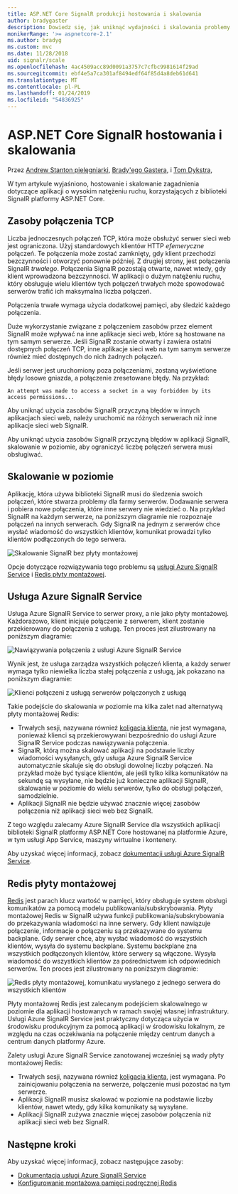 ```yaml
---
title: ASP.NET Core SignalR produkcji hostowania i skalowania
author: bradygaster
description: Dowiedz się, jak uniknąć wydajności i skalowania problemy w aplikacjach korzystających z biblioteki SignalR platformy ASP.NET Core.
monikerRange: '>= aspnetcore-2.1'
ms.author: bradyg
ms.custom: mvc
ms.date: 11/28/2018
uid: signalr/scale
ms.openlocfilehash: 4ac4509acc89d0091a3757c7cfbc9981614f29ad
ms.sourcegitcommit: ebf4e5a7ca301af8494edf64f85d4a8deb61d641
ms.translationtype: MT
ms.contentlocale: pl-PL
ms.lasthandoff: 01/24/2019
ms.locfileid: "54836925"
---
```

# <a name="aspnet-core-signalr-hosting-and-scaling"></a>ASP.NET Core SignalR hostowania i skalowania

Przez [Andrew Stanton pielęgniarki](https://twitter.com/anurse), [Brady'ego Gastera](https://twitter.com/bradygaster), i [Tom Dykstra](https://github.com/tdykstra),

W tym artykule wyjaśniono, hostowanie i skalowanie zagadnienia dotyczące aplikacji o wysokim natężeniu ruchu, korzystających z biblioteki SignalR platformy ASP.NET Core.

## <a name="tcp-connection-resources"></a>Zasoby połączenia TCP

Liczba jednoczesnych połączeń TCP, która może obsłużyć serwer sieci web jest ograniczona. Użyj standardowych klientów HTTP *efemeryczne* połączeń. Te połączenia może zostać zamknięty, gdy klient przechodzi bezczynności i otworzyć ponownie później. Z drugiej strony, jest połączenia SignalR *trwałego*. Połączenia SignalR pozostają otwarte, nawet wtedy, gdy klient wprowadzona bezczynności. W aplikacji o dużym natężeniu ruchu, który obsługuje wielu klientów tych połączeń trwałych może spowodować serwerów trafić ich maksymalna liczba połączeń.

Połączenia trwałe wymaga użycia dodatkowej pamięci, aby śledzić każdego połączenia.

Duże wykorzystanie związane z połączeniem zasobów przez element SignalR może wpływać na inne aplikacje sieci web, które są hostowane na tym samym serwerze. Jeśli SignalR zostanie otwarty i zawiera ostatni dostępnych połączeń TCP, inne aplikacje sieci web na tym samym serwerze również mieć dostępnych do nich żadnych połączeń.

Jeśli serwer jest uruchomiony poza połączeniami, zostaną wyświetlone błędy losowe gniazda, a połączenie zresetowane błędy. Na przykład:

```
An attempt was made to access a socket in a way forbidden by its access permissions...
```

Aby uniknąć użycia zasobów SignalR przyczyną błędów w innych aplikacjach sieci web, należy uruchomić na różnych serwerach niż inne aplikacje sieci web SignalR.

Aby uniknąć użycia zasobów SignalR przyczyną błędów w aplikacji SignalR, skalowanie w poziomie, aby ograniczyć liczbę połączeń serwera musi obsługiwać.

## <a name="scale-out"></a>Skalowanie w poziomie

Aplikację, która używa biblioteki SignalR musi do śledzenia swoich połączeń, które stwarza problemy dla farmy serwerów. Dodawanie serwera i pobiera nowe połączenia, które inne serwery nie wiedzieć o. Na przykład SignalR na każdym serwerze, na poniższym diagramie nie rozpoznaje połączeń na innych serwerach. Gdy SignalR na jednym z serwerów chce wysłać wiadomość do wszystkich klientów, komunikat prowadzi tylko klientów podłączonych do tego serwera.

![Skalowanie SignalR bez płyty montażowej](scale/_static/scale-no-backplane.png)

Opcje dotyczące rozwiązywania tego problemu są [usługi Azure SignalR Service](#azure-signalr-service) i [Redis płyty montażowej](#redis-backplane).

## <a name="azure-signalr-service"></a>Usługa Azure SignalR Service

Usługa Azure SignalR Service to serwer proxy, a nie jako płyty montażowej. Każdorazowo, klient inicjuje połączenie z serwerem, klient zostanie przekierowany do połączenia z usługą. Ten proces jest zilustrowany na poniższym diagramie:

![Nawiązywania połączenia z usługi Azure SignalR Service](scale/_static/azure-signalr-service-one-connection.png)

Wynik jest, że usługa zarządza wszystkich połączeń klienta, a każdy serwer wymaga tylko niewielka liczba stałej połączenia z usługą, jak pokazano na poniższym diagramie:

![Klienci połączeni z usługą serwerów połączonych z usługą](scale/_static/azure-signalr-service-multiple-connections.png)

Takie podejście do skalowania w poziomie ma kilka zalet nad alternatywą płyty montażowej Redis:

* Trwałych sesji, nazywana również [koligacja klienta](/iis/extensions/configuring-application-request-routing-arr/http-load-balancing-using-application-request-routing#step-3---configure-client-affinity), nie jest wymagana, ponieważ klienci są przekierowywani bezpośrednio do usługi Azure SignalR Service podczas nawiązywania połączenia.
* SignalR, którą można skalować aplikacji na podstawie liczby wiadomości wysyłanych, gdy usługa Azure SignalR Service automatycznie skaluje się do obsługi dowolnej liczby połączeń. Na przykład może być tysiące klientów, ale jeśli tylko kilka komunikatów na sekundę są wysyłane, nie będzie już konieczne aplikacji SignalR, skalowanie w poziomie do wielu serwerów, tylko do obsługi połączeń, samodzielnie.
* Aplikacji SignalR nie będzie używać znacznie więcej zasobów połączenia niż aplikacji sieci web bez SignalR.

Z tego względu zalecamy Azure SignalR Service dla wszystkich aplikacji biblioteki SignalR platformy ASP.NET Core hostowanej na platformie Azure, w tym usługi App Service, maszyny wirtualne i kontenery.

Aby uzyskać więcej informacji, zobacz [dokumentacji usługi Azure SignalR Service](/azure/azure-signalr/signalr-overview).

## <a name="redis-backplane"></a>Redis płyty montażowej

[Redis](https://redis.io/) jest parach klucz wartość w pamięci, który obsługuje system obsługi komunikatów za pomocą modelu publikowania/subskrybowania. Płyty montażowej Redis w SignalR używa funkcji publikowania/subskrybowania do przekazywania wiadomości na inne serwery. Gdy klient nawiązuje połączenie, informacje o połączeniu są przekazywane do systemu backplane. Gdy serwer chce, aby wysłać wiadomość do wszystkich klientów, wysyła do systemu backplane. Systemu backplane zna wszystkich podłączonych klientów, które serwery są włączone. Wysyła wiadomość do wszystkich klientów za pośrednictwem ich odpowiednich serwerów. Ten proces jest zilustrowany na poniższym diagramie:

![Redis płyty montażowej, komunikatu wysłanego z jednego serwera do wszystkich klientów](scale/_static/redis-backplane.png)

Płyty montażowej Redis jest zalecanym podejściem skalowalnego w poziomie dla aplikacji hostowanych w ramach swojej własnej infrastruktury. Usługi Azure SignalR Service jest praktyczny dotycząca użycia w środowisku produkcyjnym za pomocą aplikacji w środowisku lokalnym, ze względu na czas oczekiwania na połączenie między centrum danych a centrum danych platformy Azure.

Zalety usługi Azure SignalR Service zanotowanej wcześniej są wady płyty montażowej Redis:

* Trwałych sesji, nazywana również [koligacja klienta](/iis/extensions/configuring-application-request-routing-arr/http-load-balancing-using-application-request-routing#step-3---configure-client-affinity), jest wymagana. Po zainicjowaniu połączenia na serwerze, połączenie musi pozostać na tym serwerze.
* Aplikacji SignalR musisz skalować w poziomie na podstawie liczby klientów, nawet wtedy, gdy kilka komunikaty są wysyłane.
* Aplikacji SignalR zużywa znacznie więcej zasobów połączenia niż aplikacji sieci web bez SignalR.

## <a name="next-steps"></a>Następne kroki

Aby uzyskać więcej informacji, zobacz następujące zasoby:

* [Dokumentacja usługi Azure SignalR Service](/azure/azure-signalr/signalr-overview)
* [Konfigurowanie montażowa pamięci podręcznej Redis](xref:signalr/redis-backplane)
